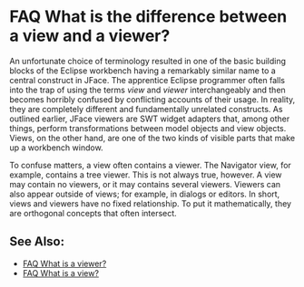 

FAQ What is the difference between a view and a viewer?
=======================================================

An unfortunate choice of terminology resulted in one of the basic building blocks of the Eclipse workbench having a remarkably similar name to a central construct in JFace. The apprentice Eclipse programmer often falls into the trap of using the terms _view_ and _viewer_ interchangeably and then becomes horribly confused by conflicting accounts of their usage. In reality, they are completely different and fundamentally unrelated constructs. As outlined earlier, JFace viewers are SWT widget adapters that, among other things, perform transformations between model objects and view objects. Views, on the other hand, are one of the two kinds of visible parts that make up a workbench window.

To confuse matters, a view often contains a viewer. The Navigator view, for example, contains a tree viewer. This is not always true, however. A view may contain no viewers, or it may contains several viewers. Viewers can also appear outside of views; for example, in dialogs or editors. In short, views and viewers have no fixed relationship. To put it mathematically, they are orthogonal concepts that often intersect.

See Also:
---------

*   [FAQ What is a viewer?](./FAQ_What_is_a_viewer.md "FAQ What is a viewer?")
*   [FAQ What is a view?](./FAQ_What_is_a_view.md "FAQ What is a view?")


